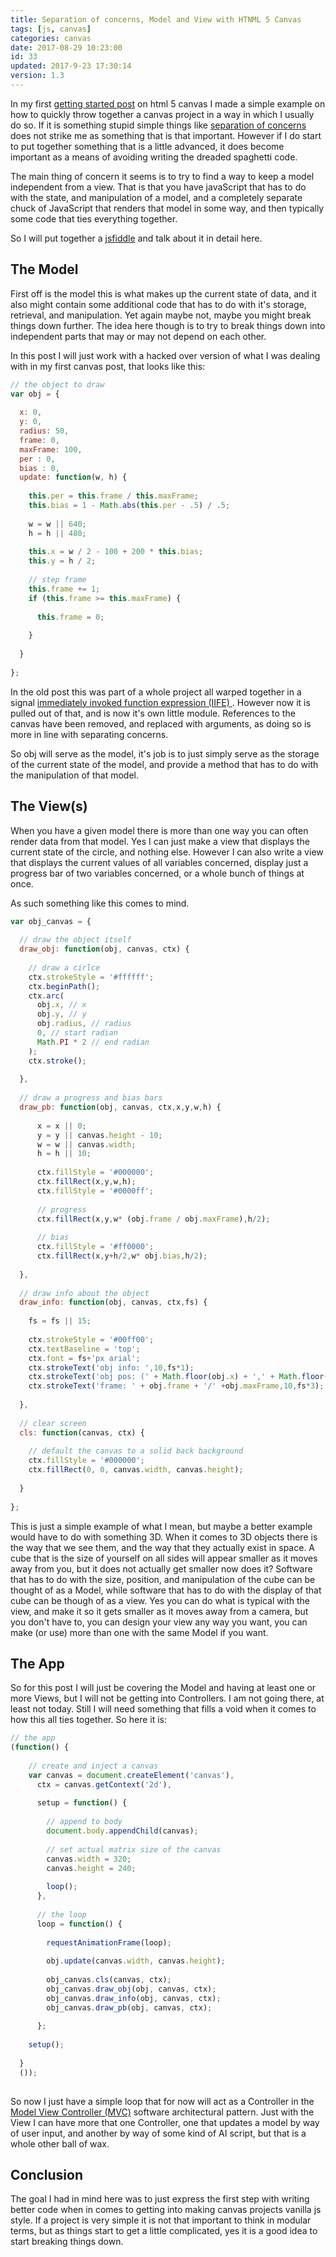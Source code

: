 ```yaml
---
title: Separation of concerns, Model and View with HTNML 5 Canvas
tags: [js, canvas]
categories: canvas
date: 2017-08-29 10:23:00
id: 33
updated: 2017-9-23 17:30:14
version: 1.3
---
```


In my first [getting started post](/2017/05/17/canvas-getting-started/) on html 5 canvas I made a simple example on how to quickly throw together a canvas project in a way in which I usually do so. If it is something stupid simple things like [separation of concerns](https://en.wikipedia.org/wiki/Separation_of_concerns) does not strike me as something that is that important. However if I do start to put together something that is a little advanced, it does become important as a means of avoiding writing the dreaded spaghetti code.

<!-- more -->

The main thing of concern it seems is to try to find a way to keep a model independent from a view. That is that
you have javaScript that has to do with the state, and manipulation of a model, and a completely separate chuck of JavaScript that renders that model in some way, and then typically some code that ties everything together.

So I will put together a [jsfiddle](https://jsfiddle.net/dustinpfister/mf215hrn/4/) and talk about it in detail here.

## The Model

First off is the model this is what makes up the current state of data, and it also might contain some additional code that has to do with it's storage, retrieval, and manipulation. Yet again maybe not, maybe you might break things down further. The idea here though is to try to break things down into independent parts that may or may not depend on each other.

In this post I will just work with a hacked over version of what I was dealing with in my first canvas post, that looks like this:

```js
// the object to draw
var obj = {
 
  x: 0,
  y: 0,
  radius: 50,
  frame: 0,
  maxFrame: 100,
  per : 0,
  bias : 0,
  update: function(w, h) {
 
    this.per = this.frame / this.maxFrame;
    this.bias = 1 - Math.abs(this.per - .5) / .5;
 
    w = w || 640;
    h = h || 480;
 
    this.x = w / 2 - 100 + 200 * this.bias;
    this.y = h / 2;
 
    // step frame
    this.frame += 1;
    if (this.frame >= this.maxFrame) {
 
      this.frame = 0;
 
    }
 
  }
 
};
```

In the old post this was part of a whole project all warped together in a signal [immediately invoked function expression (IIFE) ](https://en.wikipedia.org/wiki/Immediately-invoked_function_expression). However now it is pulled out of that, and is now it's own little module. References to the canvas have been removed, and replaced with arguments, as doing so is more in line with separating concerns.

So obj will serve as the model, it's job is to just simply serve as the storage of the current state of the model, and provide a method that has to do with the manipulation of that model.

## The View(s)

When you have a given model there is more than one way you can often render data from that model. Yes I can just make a view that displays the current state of the circle, and nothing else. However I can also write a view that displays the current values of all variables concerned, display just a progress bar of two variables concerned, or a whole bunch of things at once.

As such something like this comes to mind.

```js
var obj_canvas = {
 
  // draw the object itself
  draw_obj: function(obj, canvas, ctx) {
 
    // draw a cirlce
    ctx.strokeStyle = '#ffffff';
    ctx.beginPath();
    ctx.arc(
      obj.x, // x
      obj.y, // y
      obj.radius, // radius
      0, // start radian
      Math.PI * 2 // end radian
    );
    ctx.stroke();
 
  },
 
  // draw a progress and bias bars
  draw_pb: function(obj, canvas, ctx,x,y,w,h) {
 
      x = x || 0;
      y = y || canvas.height - 10;
      w = w || canvas.width;
      h = h || 10;
 
      ctx.fillStyle = '#000000';
      ctx.fillRect(x,y,w,h);
      ctx.fillStyle = '#0000ff';
 
      // progress
      ctx.fillRect(x,y,w* (obj.frame / obj.maxFrame),h/2);
 
      // bias
      ctx.fillStyle = '#ff0000';
      ctx.fillRect(x,y+h/2,w* obj.bias,h/2);
 
  },
 
  // draw info about the object
  draw_info: function(obj, canvas, ctx,fs) {
 
    fs = fs || 15;
 
    ctx.strokeStyle = '#00ff00';
    ctx.textBaseline = 'top';
    ctx.font = fs+'px arial';
    ctx.strokeText('obj info: ',10,fs*1);
    ctx.strokeText('obj pos: (' + Math.floor(obj.x) + ',' + Math.floor(obj.y)+')',10,fs*2);
    ctx.strokeText('frame: ' + obj.frame + '/' +obj.maxFrame,10,fs*3);
 
  },
 
  // clear screen
  cls: function(canvas, ctx) {
 
    // default the canvas to a solid back background
    ctx.fillStyle = '#000000';
    ctx.fillRect(0, 0, canvas.width, canvas.height);
 
  }
 
};
```

This is just a simple example of what I mean, but maybe a better example would have to do with something 3D. When it comes to 3D objects there is the way that we see them, and the way that they actually exist in space. A cube that is the size of yourself on all sides will appear smaller as it moves away from you, but it does not actually get smaller now does it? Software that has to do with the size, position, and manipulation of the cube can be thought of as a Model, while software that has to do with the display of that cube can be though of as a view. Yes you can do what is typical with the view, and make it so it gets smaller as it moves away from a camera, but you don't have to, you can design your view any way you want, you can make (or use) more than one with the same Model if you want.


## The App

So for this post I will just be covering the Model and having at least one or more Views, but I will not be getting into Controllers. I am not going there, at least not today. Still I will need something that fills a void when it comes to how this all ties together. So here it is:

```js
// the app
(function() {
 
    // create and inject a canvas
    var canvas = document.createElement('canvas'),
      ctx = canvas.getContext('2d'),
 
      setup = function() {
 
        // append to body
        document.body.appendChild(canvas);
 
        // set actual matrix size of the canvas
        canvas.width = 320;
        canvas.height = 240;
 
        loop();
      },
 
      // the loop
      loop = function() {
 
        requestAnimationFrame(loop);
 
        obj.update(canvas.width, canvas.height);
 
        obj_canvas.cls(canvas, ctx);
        obj_canvas.draw_obj(obj, canvas, ctx);
        obj_canvas.draw_info(obj, canvas, ctx);
        obj_canvas.draw_pb(obj, canvas, ctx);
 
      };
 
    setup();
 
  }
  ());
 
```

So now I just have a simple loop that for now will act as a Controller in the [Model View Controller (MVC)](https://en.wikipedia.org/wiki/Model%E2%80%93view%E2%80%93controller) software architectural pattern. Just with the View I can have more that one Controller, one that updates a model by way of user input, and another by way of some kind of AI script, but that is a whole other ball of wax.

## Conclusion

The goal I had in mind here was to just express the first step with writing better code when in comes to getting into making canvas projects vanilla js style. If a project is very simple it is not that important to think in modular terms, but as things start to get a little complicated, yes it is a good idea to start breaking things down.